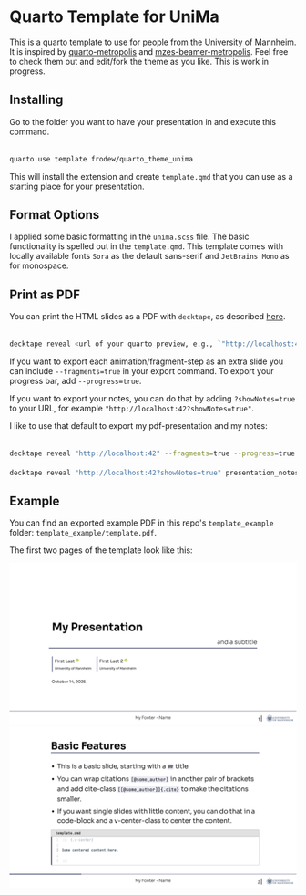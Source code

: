 # Quarto Template for UniMa

This is a quarto template to use for people from the University of Mannheim.
It is inspired by [quarto-metropolis](https://codeberg.org/pat-s/quarto-metropolis/src/branch/main) and [mzes-beamer-metropolis](https://github.com/denis-cohen/mzes-beamer-metropolis).
Feel free to check them out and edit/fork the theme as you like.
This is work in progress.

## Installing

Go to the folder you want to have your presentation in and execute this command.

```bash

quarto use template frodew/quarto_theme_unima

```

This will install the extension and create `template.qmd` that you can use as a starting place for your presentation.

## Format Options

I applied some basic formatting in the `unima.scss` file.
The basic functionality is spelled out in the `template.qmd`.
This template comes with locally available fonts `Sora` as the default sans-serif and `JetBrains Mono` as for monospace.

## Print as PDF

You can print the HTML slides as a PDF with `decktape`, as described [here](https://gongcastro.github.io/blog/revaljs-to-pdf/revealjs-to-pdf.html).

```bash

decktape reveal <url of your quarto preview, e.g., `"http://localhost:42"`> <name of the desired pdf, e.g., `presentation.pdf`>

```

If you want to export each animation/fragment-step as an extra slide you can include `--fragments=true` in your export command.
To export your progress bar, add `--progress=true`.

If you want to export your notes, you can do that by adding `?showNotes=true` to your URL, for example `"http://localhost:42?showNotes=true"`.

I like to use that default to export my pdf-presentation and my notes:

```bash

decktape reveal "http://localhost:42" --fragments=true --progress=true presentation.pdf

decktape reveal "http://localhost:42?showNotes=true" presentation_notes.pdf

```

## Example

You can find an exported example PDF in this repo's `template_example` folder: `template_example/template.pdf`.

The first two pages of the template look like this:

![](template_example/template_page1.png)
![](template_example/template_page2.png)

